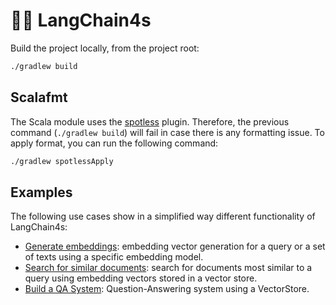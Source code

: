 # 🦜️🔗 LangChain4s

Build the project locally, from the project root:

```bash
./gradlew build
```

## Scalafmt

The Scala module uses the [spotless](https://github.com/diffplug/spotless/tree/main/plugin-gradle#scala) plugin. 
Therefore, the previous command (`./gradlew build`) will fail in case there is any formatting issue. To apply format, you can run the following command:

```bash
./gradlew spotlessApply
```

## Examples

The following use cases show in a simplified way different functionality of LangChain4s:

+ [Generate embeddings](completionembedding/README.md): embedding vector generation for a query or a set of texts using a specific embedding model.
+ [Search for similar documents](searchsimilardocs/README.md): search for documents most similar to a query using embedding vectors stored in a vector store.
+ [Build a QA System](qasystem/README.md): Question-Answering system using a VectorStore.
